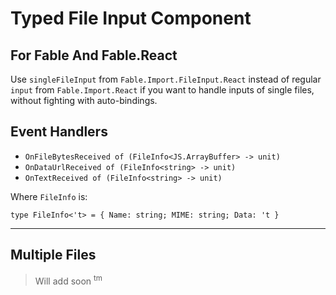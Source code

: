 # Typed File Input Component

## For Fable And Fable.React

Use `singleFileInput` from `Fable.Import.FileInput.React` instead of regular `input` from `Fable.Import.React` if you want to handle inputs of single files, without fighting with auto-bindings.

## Event Handlers

- `OnFileBytesReceived of (FileInfo<JS.ArrayBuffer> -> unit)`
- `OnDataUrlReceived of (FileInfo<string> -> unit)`
- `OnTextReceived of (FileInfo<string> -> unit)`

Where `FileInfo` is:

```f#
type FileInfo<'t> = { Name: string; MIME: string; Data: 't }
```

------

## Multiple Files

> Will add soon <sup>tm</sup>